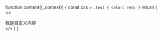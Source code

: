 function content({_context}) { 
  const css = `.test {
        color: red;
      }`
  return (
    <>
      <style>
      {css}
      </style>
      <div className="test">我是自定义内容</div>
    </>
  )
}